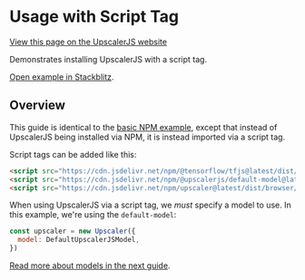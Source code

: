 # Usage with Script Tag

<a class="docs-link" href="https://upscalerjs.com/documentation/guides/browser/basic-umd">View this page on the UpscalerJS website</a>

Demonstrates installing UpscalerJS with a script tag.

<a href="https://githubbox.com/thekevinscott/upscalerjs/tree/main/examples/basic-umd?file=index.js&title=UpscalerJS: Basic Implementation using a Script Tag">Open example in Stackblitz</a>.

## Overview

This guide is identical to the [basic NPM example](basic-npm), except that instead of UpscalerJS being installed via NPM, it is instead imported via a script tag.

Script tags can be added like this:

```html
<script src="https://cdn.jsdelivr.net/npm/@tensorflow/tfjs@latest/dist/tf.min.js"></script>
<script src="https://cdn.jsdelivr.net/npm/@upscalerjs/default-model@latest/dist/umd/index.min.js"></script>
<script src="https://cdn.jsdelivr.net/npm/upscaler@latest/dist/browser/umd/upscaler.min.js"></script>
```

When using UpscalerJS via a script tag, we _must_ specify a model to use. In this example, we're using the `default-model`:

```javascript
const upscaler = new Upscaler({
  model: DefaultUpscalerJSModel,
})
```

[Read more about models in the next guide](/documentation/guides/browser/models).
